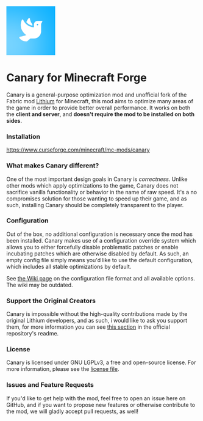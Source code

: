 <img src="src/main/resources/icon.png" width="128">

# Canary for Minecraft Forge
Canary is a general-purpose optimization mod and unofficial fork of the Fabric mod [Lithium](https://github.com/CaffeineMC/lithium-fabric) for Minecraft, this mod aims to optimize many areas of the game in order to provide better overall performance. It works on both the **client and server**, and **doesn't require the mod to be installed on both sides**.

### Installation

https://www.curseforge.com/minecraft/mc-mods/canary

### What makes Canary different?

One of the most important design goals in Canary is *correctness*. Unlike other mods which apply optimizations to the
game, Canary does not sacrifice vanilla functionality or behavior in the name of raw speed. It's a no compromises
solution for those wanting to speed up their game, and as such, installing Canary should be completely transparent
to the player.

### Configuration

Out of the box, no additional configuration is necessary once the mod has been installed. Canary makes use of a
configuration override system which allows you to either forcefully disable problematic patches or enable incubating
patches which are otherwise disabled by default. As such, an empty config file simply means you'd like to use the
default configuration, which includes all stable optimizations by default.

See [the Wiki page](https://github.com/AbdElAziz333/Canary/wiki/Configuration-File) on the configuration file
format and all available options. The wiki may be outdated.


### Support the Original Creators

Canary is impossible without the high-quality contributions made by the original Lithium developers, and as such, i would like to ask you support them, for more information you can see [this section](https://github.com/CaffeineMC/lithium-fabric#support-the-developers) in the official repository's readme.

### License

Canary is licensed under GNU LGPLv3, a free and open-source license. For more information, please see the
[license file](LICENSE.txt).

### Issues and Feature Requests
If you'd like to get help with the mod, feel free to open an issue here on GitHub, and if you want to propose new features or otherwise contribute to the mod, we will gladly accept pull requests, as well!
